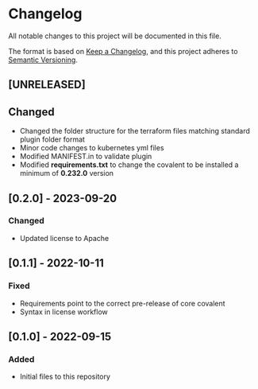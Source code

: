 # Changelog

All notable changes to this project will be documented in this file.

The format is based on [Keep a Changelog](https://keepachangelog.com/en/1.0.0/),
and this project adheres to [Semantic Versioning](https://semver.org/spec/v2.0.0.html).

## [UNRELEASED]

## Changed

- Changed the folder structure for the terraform files matching standard plugin folder format
- Minor code changes to kubernetes yml files
- Modified MANIFEST.in to validate plugin
- Modified **requirements.txt** to change the covalent to be installed a minimum of **0.232.0** version

## [0.2.0] - 2023-09-20

### Changed

- Updated license to Apache

## [0.1.1] - 2022-10-11

### Fixed

- Requirements point to the correct pre-release of core covalent
- Syntax in license workflow

## [0.1.0] - 2022-09-15

### Added

- Initial files to this repository
